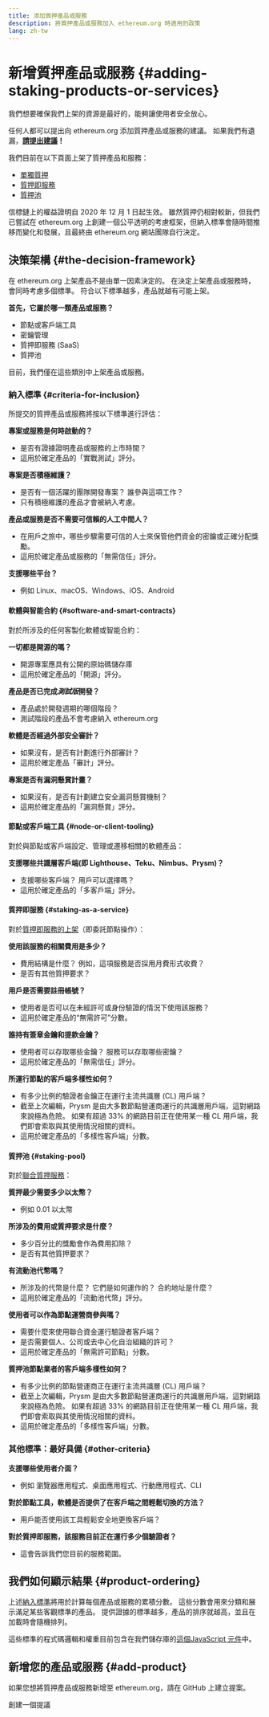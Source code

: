 ```yaml
---
title: 添加質押產品或服務
description: 將質押產品或服務加入 ethereum.org 時適用的政策
lang: zh-tw
---
```


# 新增質押產品或服務 {#adding-staking-products-or-services}

我們想要確保我們上架的資源是最好的，能夠讓使用者安全放心。

任何人都可以提出向 ethereum.org 添加質押產品或服務的建議。 如果我們有遺漏，**[請提出建議](https://github.com/ethereum/ethereum-org-website/issues/new?assignees=&labels=feature+%3Asparkles%3A%2Ccontent+%3Afountain_pen%3A&template=suggest_staking_product.yaml&title=Suggest+a+staking+product+or+service)！**

我們目前在以下頁面上架了質押產品和服務：

- [單獨質押](/staking/solo/)
- [質押即服務](/staking/saas/)
- [質押池](/staking/pools/)

信標鏈上的權益證明自 2020 年 12 月 1 日起生效。 雖然質押仍相對較新，但我們已嘗試在 ethereum.org 上創建一個公平透明的考慮框架，但納入標準會隨時間推移而變化和發展，且最終由 ethereum.org 網站團隊自行決定。

## 決策架構 {#the-decision-framework}

在 ethereum.org 上架產品不是由單一因素決定的。 在決定上架產品或服務時，會同時考慮多個標準。 符合以下標準越多，產品就越有可能上架。

**首先，它屬於哪一類產品或服務？**

- 節點或客戶端工具
- 密鑰管理
- 質押即服務 (SaaS)
- 質押池

目前，我們僅在這些類別中上架產品或服務。

### 納入標準 {#criteria-for-inclusion}

所提交的質押產品或服務將按以下標準進行評估：

**專案或服務是何時啟動的？**

- 是否有證據證明產品或服務的上市時間？
- 這用於確定產品的「實戰測試」評分。

**專案是否積極維護？**

- 是否有一個活躍的團隊開發專案？ 誰參與這項工作？
- 只有積極維護的產品才會被納入考慮。

**產品或服務是否不需要可信賴的人工中間人？**

- 在用戶之旅中，哪些步驟需要可信的人士來保管他們資金的密鑰或正確分配獎勵。
- 這用於確定產品或服務的「無需信任」評分。

**支援哪些平台？**

- 例如 Linux、macOS、Windows、iOS、Android

#### 軟體與智能合約 {#software-and-smart-contracts}

對於所涉及的任何客製化軟體或智能合約：

**一切都是開源的嗎？**

- 開源專案應具有公開的原始碼儲存庫
- 這用於確定產品的「開源」評分。

**產品是否已完成*測試版*開發？**

- 產品處於開發週期的哪個階段？
- 測試階段的產品不會考慮納入 ethereum.org

**軟體是否經過外部安全審計？**

- 如果沒有，是否有計劃進行外部審計？
- 這用於確定產品「審計」評分。

**專案是否有漏洞懸賞計畫？**

- 如果沒有，是否有計劃建立安全漏洞懸賞機制？
- 這用於確定產品的「漏洞懸賞」評分。

#### 節點或客戶端工具 {#node-or-client-tooling}

對於與節點或客戶端設定、管理或遷移相關的軟體產品：

**支援哪些共識層客戶端(即 Lighthouse、Teku、Nimbus、Prysm)？**

- 支援哪些客戶端？ 用戶可以選擇嗎？
- 這用於確定產品的「多客戶端」評分。

#### 質押即服務 {#staking-as-a-service}

對於[質押即服務的上架](/staking/saas/)（即委託節點操作）：

**使用該服務的相關費用是多少？**

- 費用結構是什麼？ 例如，這項服務是否採用月費形式收費？
- 是否有其他質押要求？

**用戶是否需要註冊帳號？**

- 使用者是否可以在未經許可或身份驗證的情況下使用該服務？
- 這用於確定產品的“無需許可”分數。

**誰持有簽章金鑰和提款金鑰？**

- 使用者可以存取哪些金鑰？ 服務可以存取哪些密鑰？
- 這用於確定產品的「無需信任」評分。

**所運行節點的客戶端多樣性如何？**

- 有多少比例的驗證者金鑰正在運行主流共識層 (CL) 用戶端？
- 截至上次編輯，Prysm 是由大多數節點營運商運行的共識層用戶端，這對網路來說極為危險。 如果有超過 33% 的網路目前正在使用某一種 CL 用戶端，我們即會索取與其使用情況相關的資料。
- 這用於確定產品的「多樣性客戶端」分數。

#### 質押池 {#staking-pool}

對於[聯合質押服務](/staking/pools/)：

**質押最少需要多少以太幣？**

- 例如 0.01 以太幣

**所涉及的費用或質押要求是什麼？**

- 多少百分比的獎勵會作為費用扣除？
- 是否有其他質押要求？

**有流動池代幣嗎？**

- 所涉及的代幣是什麼？ 它們是如何運作的？ 合約地址是什麼？
- 這用於確定產品的「流動池代幣」評分。

**使用者可以作為節點運營商參與嗎？**

- 需要什麼來使用聯合資金運行驗證者客戶端？
- 是否需要個人、公司或去中心化自治組織的許可？
- 這用於確定產品的「無需許可節點」分數。

**質押池節點業者的客戶端多樣性如何？**

- 有多少比例的節點營運商正在運行主流共識層 (CL) 用戶端？
- 截至上次編輯，Prysm 是由大多數節點營運商運行的共識層用戶端，這對網路來說極為危險。 如果有超過 33% 的網路目前正在使用某一種 CL 用戶端，我們即會索取與其使用情況相關的資料。
- 這用於確定產品的「多樣性客戶端」分數。

### 其他標準：最好具備 {#other-criteria}

**支援哪些使用者介面？**

- 例如 瀏覽器應用程式、桌面應用程式、行動應用程式、CLI

**對於節點工具，軟體是否提供了在客戶端之間輕鬆切換的方法？**

- 用戶能否使用該工具輕鬆安全地更換客戶端？

**對於質押即服務，該服務目前正在運行多少個驗證者？**

- 這會告訴我們您目前的服務範圍。

## 我們如何顯示結果 {#product-ordering}

上述[納入標準](#criteria-for-inclusion)將用於計算每個產品或服務的累積分數。 這些分數會用來分類和展示滿足某些客觀標準的產品。 提供證據的標準越多，產品的排序就越高，並且在加載時會隨機排列。

這些標準的程式碼邏輯和權重目前包含在我們儲存庫的[這個JavaScript 元件](https://github.com/ethereum/ethereum-org-website/blob/dev/src/components/Staking/StakingProductsCardGrid.js#L350)中。

## 新增您的產品或服務 {#add-product}

如果您想將質押產品或服務新增至 ethereum.org，請在 GitHub 上建立提案。

<ButtonLink to="https://github.com/ethereum/ethereum-org-website/issues/new?assignees=&labels=feature+%3Asparkles%3A%2Ccontent+%3Afountain_pen%3A&template=suggest_staking_protleduct.aml&tistalate=sugg +product+or+service">
   創建一個提議
</ButtonLink>
